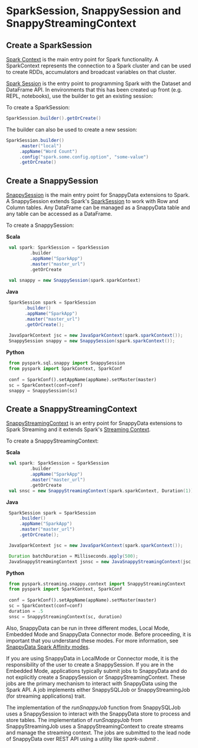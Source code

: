<a id="snappysession"></a>
# SparkSession, SnappySession and SnappyStreamingContext

## Create a SparkSession
[Spark Context](https://spark.apache.org/docs/2.1.1/api/java/org/apache/spark/SparkContext.html) is the main entry point for Spark functionality. A SparkContext represents the connection to a Spark cluster and can be used to create RDDs, accumulators and broadcast variables on that cluster.

[Spark Session](https://spark.apache.org/docs/2.1.1/api/java/org/apache/spark/sql/SparkSession.html) is the entry point to programming Spark with the Dataset and DataFrame API.
In environments that this has been created up front (e.g. REPL, notebooks), use the builder to get an existing session:

To create a SparkSession:

```scala
SparkSession.builder().getOrCreate()
```
 
The builder can also be used to create a new session:

```scala
SparkSession.builder()
     .master("local")
     .appName("Word Count")
     .config("spark.some.config.option", "some-value")
     .getOrCreate()   
```

## Create a SnappySession
[SnappySession](http://snappydatainc.github.io/snappydata/apidocs/#org.apache.spark.sql.SnappySession) is the main entry point for SnappyData extensions to Spark. A SnappySession extends Spark's [SparkSession](http://spark.apache.org/docs/2.0.0/api/scala/index.html#org.apache.spark.sql.SparkSession) to work with Row and Column tables. Any DataFrame can be managed as a SnappyData table and any table can be accessed as a DataFrame.

To create a SnappySession:

**Scala**

```scala
 val spark: SparkSession = SparkSession
         .builder
         .appName("SparkApp")
         .master("master_url")
         .getOrCreate
        
 val snappy = new SnappySession(spark.sparkContext)
```
**Java**

```Java
 SparkSession spark = SparkSession
       .builder()
       .appName("SparkApp")
       .master("master_url")
       .getOrCreate();
      
 JavaSparkContext jsc = new JavaSparkContext(spark.sparkContext());
 SnappySession snappy = new SnappySession(spark.sparkContext());
```

**Python**

```Python
 from pyspark.sql.snappy import SnappySession
 from pyspark import SparkContext, SparkConf
 
 conf = SparkConf().setAppName(appName).setMaster(master)
 sc = SparkContext(conf=conf)
 snappy = SnappySession(sc)
```

## Create a SnappyStreamingContext
[SnappyStreamingContext](http://snappydatainc.github.io/snappydata/apidocs/#org.apache.spark.streaming.SnappyStreamingContext) is an entry point for SnappyData extensions to Spark Streaming and it extends Spark's
[Streaming Context](http://spark.apache.org/docs/2.0.0/api/scala/index.html#org.apache.spark.streaming.StreamingContext).

To create a SnappyStreamingContext:

**Scala**

```scala
 val spark: SparkSession = SparkSession
         .builder
         .appName("SparkApp")
         .master("master_url")
         .getOrCreate
 val snsc = new SnappyStreamingContext(spark.sparkContext, Duration(1))
```
**Java**

```Java
 SparkSession spark = SparkSession
     .builder()
     .appName("SparkApp")
     .master("master_url")
     .getOrCreate();

 JavaSparkContext jsc = new JavaSparkContext(spark.sparkContext());

 Duration batchDuration = Milliseconds.apply(500);
 JavaSnappyStreamingContext jsnsc = new JavaSnappyStreamingContext(jsc, batchDuration);
```

**Python**

```Python
 from pyspark.streaming.snappy.context import SnappyStreamingContext
 from pyspark import SparkContext, SparkConf
 
 conf = SparkConf().setAppName(appName).setMaster(master)
 sc = SparkContext(conf=conf)
 duration = .5
 snsc = SnappyStreamingContext(sc, duration)
```

Also, SnappyData can be run in three different modes, Local Mode, Embedded Mode and SnappyData Connector mode. Before proceeding, it is important that you understand these modes. For more information, see [SnappyData Spark Affinity modes](../deployment.md).

If you are using SnappyData in LocalMode or Connector mode, it is the responsibility of the user to create a SnappySession.
If you are in the Embedded Mode, applications typically submit jobs to SnappyData and do not explicitly create a SnappySession or SnappyStreamingContext.
These jobs are the primary mechanism to interact with SnappyData using the Spark API. 
A job implements either SnappySQLJob or SnappyStreamingJob (for streaming applications) trait.

The implementation of the _runSnappyJob_ function from SnappySQLJob uses a SnappySession to interact with the SnappyData store to process and store tables.
The implementation of _runSnappyJob_ from SnappyStreamingJob uses a SnappyStreamingContext to create streams and manage the streaming context.
The jobs are submitted to the lead node of SnappyData over REST API using a utility like _spark-submit_ .

